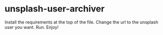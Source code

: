 # unsplash-user-archiver
Install the requirements at the top of the file.
Change the url to the unsplash user you want.
Run.
Enjoy!
